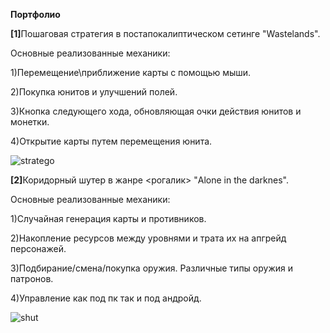 <B>Портфолио</B>


<B>[1]</B>Пошаговая стратегия в постапокалиптическом сетинге "Wastelands".

Основные реализованные механики:

1)Перемещение\приближение карты с помощью мыши.

2)Покупка юнитов и улучшений полей.

3)Кнопка следующего хода, обновляющая очки действия юнитов и монетки.

4)Открытие карты путем перемещения юнита.

![stratego](https://github.com/user-attachments/assets/69340426-ffe3-4791-ad4a-581ae4ae03d3)
<p>

  
</p>
<B>[2]</B>Коридорный шутер в жанре <рогалик> "Alone in the darknes".

Основные реализованные механики:

1)Случайная генерация карты и противников.

2)Накопление ресурсов между уровнями и трата их на апгрейд персонажей.

3)Подбирание/cмена/покупка оружия. Различные типы оружия и патронов.

4)Управление как под пк так и под андройд.

![shut](https://github.com/user-attachments/assets/e7625bb1-a594-47cb-ba46-d874c2ac7815)
